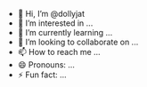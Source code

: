 - 👋 Hi, I’m @dollyjat
- 👀 I’m interested in ...
- 🌱 I’m currently learning ...
- 💞️ I’m looking to collaborate on ...
- 📫 How to reach me ...
- 😄 Pronouns: ...
- ⚡ Fun fact: ...

<!---
dollyjat/dollyjat is a ✨ special ✨ repository because its `README.md` (this file) appears on your GitHub profile.
You can click the Preview link to take a look at your changes.
--->
